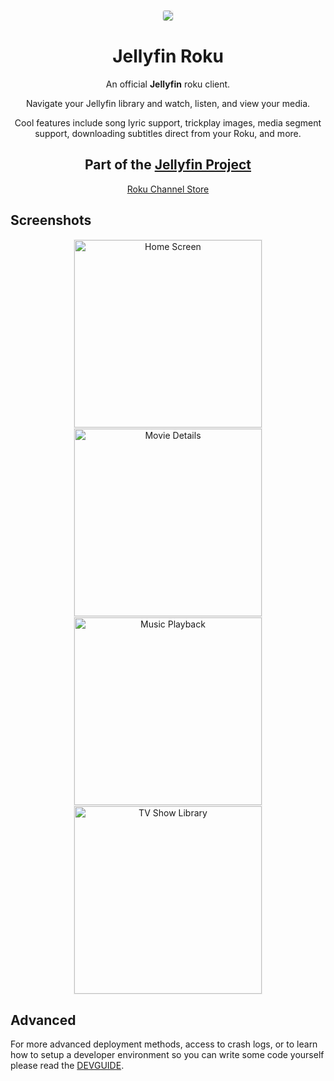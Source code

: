 <p align="center"><img src="https://raw.githubusercontent.com/jellyfin/jellyfin-roku/master/images/channel-poster_fhd.png" style="border: 1px solid #eee; border-radius: 4px" /></p>

<h1 align="center">Jellyfin Roku</h1>
<p align="center">An official <strong>Jellyfin</strong> roku client.</p>
<p align="center">Navigate your Jellyfin library and watch, listen, and view your media.</p>
<p align="center">Cool features include song lyric support, trickplay images, media segment support, downloading subtitles direct from your Roku, and more.</p>
<h2 align="center">Part of the <a href="https://jellyfin.org">Jellyfin Project</a></h2>
<p align="center"><a href="https://channelstore.roku.com/en-ca/details/4d9e526a7d972d4decf98ea6a84000f7:c617f4902629cc0bd1e1411db1775cf3/jellyfin">Roku Channel Store</a></p>

<h2>Screenshots</h2>
<p align="center">
<a href="https://raw.githubusercontent.com/jellyfin/jellyfin-roku/master/screenshots/home.jpg" title="Home Screen"><img src="https://raw.githubusercontent.com/jellyfin/jellyfin-roku/master/screenshots/home.jpg" style="border: 1px solid #eee;" width="300" alt="Home Screen" /></a>
<a href="https://raw.githubusercontent.com/jellyfin/jellyfin-roku/master/screenshots/movieDetails.jpg" title="Movie Details"><img src="https://raw.githubusercontent.com/jellyfin/jellyfin-roku/master/screenshots/movieDetails.jpg" style="border: 1px solid #eee;" width="300" alt="Movie Details" /></a>
<a href="https://raw.githubusercontent.com/jellyfin/jellyfin-roku/master/screenshots/musicPlayback.jpg" title="Music Playback"><img src="https://raw.githubusercontent.com/jellyfin/jellyfin-roku/master/screenshots/musicPlayback.jpg" style="border: 1px solid #eee;" width="300" alt="Music Playback" /></a>
<a href="https://raw.githubusercontent.com/jellyfin/jellyfin-roku/master/screenshots/tvLibrary.jpg" title="TV Show Library"><img src="https://raw.githubusercontent.com/jellyfin/jellyfin-roku/master/screenshots/tvLibrary.jpg" style="border: 1px solid #eee;" width="300" alt="TV Show Library" /></a>
</p>

## Advanced

For more advanced deployment methods, access to crash logs, or to learn how to setup a developer environment so you can write some code yourself please read the [DEVGUIDE](docs/DEVGUIDE.md).